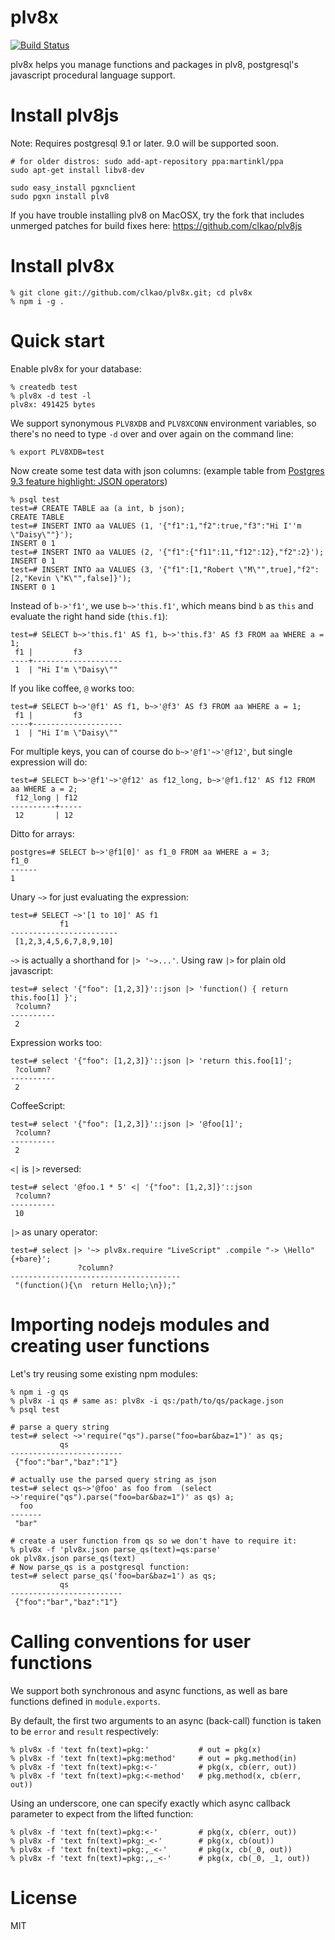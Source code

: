 plv8x
======

[![Build Status](https://travis-ci.org/clkao/plv8x.png?branch=master)](https://travis-ci.org/clkao/plv8x)

plv8x helps you manage functions and packages in plv8, postgresql's javascript
procedural language support.

# Install plv8js

Note: Requires postgresql 9.1 or later.  9.0 will be supported soon.

```
# for older distros: sudo add-apt-repository ppa:martinkl/ppa
sudo apt-get install libv8-dev

sudo easy_install pgxnclient
sudo pgxn install plv8
```

If you have trouble installing plv8 on MacOSX, try the fork that includes unmerged patches for build fixes here: https://github.com/clkao/plv8js

# Install plv8x

    % git clone git://github.com/clkao/plv8x.git; cd plv8x
    % npm i -g .

# Quick start

Enable plv8x for your database:

    % createdb test
    % plv8x -d test -l
    plv8x: 491425 bytes

We support synonymous `PLV8XDB` and `PLV8XCONN` environment variables,
so there's no need to type `-d` over and over again on the command line:

    % export PLV8XDB=test

Now create some test data with json columns: (example table from [Postgres 9.3 feature highlight: JSON operators](http://michael.otacoo.com/postgresql-2/postgres-9-3-feature-highlight-json-operators/))

    % psql test
    test=# CREATE TABLE aa (a int, b json);
    CREATE TABLE
    test=# INSERT INTO aa VALUES (1, '{"f1":1,"f2":true,"f3":"Hi I''m \"Daisy\""}');
    INSERT 0 1
    test=# INSERT INTO aa VALUES (2, '{"f1":{"f11":11,"f12":12},"f2":2}');
    INSERT 0 1
    test=# INSERT INTO aa VALUES (3, '{"f1":[1,"Robert \"M\"",true],"f2":[2,"Kevin \"K\"",false]}');
    INSERT 0 1

Instead of `b->'f1'`, we use `b~>'this.f1'`, which means bind `b` as `this` and evaluate the right hand side (`this.f1`):

    test=# SELECT b~>'this.f1' AS f1, b~>'this.f3' AS f3 FROM aa WHERE a = 1;
     f1 |         f3         
    ----+--------------------
     1  | "Hi I'm \"Daisy\""

If you like coffee, `@` works too:

    test=# SELECT b~>'@f1' AS f1, b~>'@f3' AS f3 FROM aa WHERE a = 1;
     f1 |         f3         
    ----+--------------------
     1  | "Hi I'm \"Daisy\""

For multiple keys, you can of course do `b~>'@f1'~>'@f12'`, but single expression will do:

    test=# SELECT b~>'@f1'~>'@f12' as f12_long, b~>'@f1.f12' AS f12 FROM aa WHERE a = 2;
     f12_long | f12 
    ----------+-----
     12       | 12

Ditto for arrays:

    postgres=# SELECT b~>'@f1[0]' as f1_0 FROM aa WHERE a = 3;
    f1_0
    ------
    1

Unary `~>` for just evaluating the expression:

    test=# SELECT ~>'[1 to 10]' AS f1
               f1           
    ------------------------
     [1,2,3,4,5,6,7,8,9,10]

`~>` is actually a shorthand for `|> '~>...'`.  Using raw `|>` for plain
old javascript:

    test=# select '{"foo": [1,2,3]}'::json |> 'function() { return this.foo[1] }';
     ?column?
    ----------
     2

Expression works too:

    test=# select '{"foo": [1,2,3]}'::json |> 'return this.foo[1]';
     ?column?
    ----------
     2

CoffeeScript:

    test=# select '{"foo": [1,2,3]}'::json |> '@foo[1]';
     ?column?
    ----------
     2

```<|``` is ```|>``` reversed:

    test=# select '@foo.1 * 5' <| '{"foo": [1,2,3]}'::json
     ?column?
    ----------
     10

```|>``` as unary operator:

    test=# select |> '~> plv8x.require "LiveScript" .compile "-> \Hello" {+bare}';
                   ?column?
    --------------------------------------
     "(function(){\n  return Hello;\n});"

# Importing nodejs modules and creating user functions

Let's try reusing some existing npm modules:

    % npm i -g qs
    % plv8x -i qs # same as: plv8x -i qs:/path/to/qs/package.json
    % psql test

    # parse a query string
    test=# select ~>'require("qs").parse("foo=bar&baz=1")' as qs;
               qs            
    -------------------------
     {"foo":"bar","baz":"1"}

    # actually use the parsed query string as json
    test=# select qs~>'@foo' as foo from  (select ~>'require("qs").parse("foo=bar&baz=1")' as qs) a;
      foo  
    -------
     "bar"

    # create a user function from qs so we don't have to require it:
    % plv8x -f 'plv8x.json parse_qs(text)=qs:parse'
    ok plv8x.json parse_qs(text)
    # Now parse_qs is a postgresql function:
    test=# select parse_qs('foo=bar&baz=1') as qs;
               qs            
    -------------------------
     {"foo":"bar","baz":"1"}

# Calling conventions for user functions

We support both synchronous and async functions, as well as bare functions defined in
`module.exports`.

By default, the first two arguments to an async (back-call) function is taken
to be `error` and `result` respectively:

    % plv8x -f 'text fn(text)=pkg:'           # out = pkg(x)
    % plv8x -f 'text fn(text)=pkg:method'     # out = pkg.method(in)
    % plv8x -f 'text fn(text)=pkg:<-'         # pkg(x, cb(err, out))
    % plv8x -f 'text fn(text)=pkg:<-method'   # pkg.method(x, cb(err, out))

Using an underscore, one can specify exactly which async callback parameter
to expect from the lifted function:

    % plv8x -f 'text fn(text)=pkg:<-'         # pkg(x, cb(err, out))
    % plv8x -f 'text fn(text)=pkg:_<-'        # pkg(x, cb(out))
    % plv8x -f 'text fn(text)=pkg:,_<-'       # pkg(x, cb(_0, out))
    % plv8x -f 'text fn(text)=pkg:,,_<-'      # pkg(x, cb(_0, _1, out))

# License

MIT
